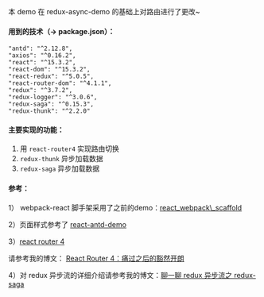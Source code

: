 本 demo 在 redux-async-demo 的基础上对路由进行了更改~

#### 用到的技术（-> package.json）：

	"antd": "^2.12.8",
	"axios": "^0.16.2",
	"react": "^15.3.2",
	"react-dom": "^15.3.2",
	"react-redux": "^5.0.5",
	"react-router-dom": "^4.1.1",
	"redux": "^3.7.2",
	"redux-logger": "^3.0.6",
	"redux-saga": "^0.15.3",
	"redux-thunk": "^2.2.0"

#### 主要实现的功能：

1. 用 `react-router4` 实现路由切换
2. `redux-thunk` 异步加载数据
3. `redux-saga` 异步加载数据

#### 参考：

1） webpack-react 脚手架采用了之前的demo：[react\_webpack\\_scaffold](https://github.com/RukiQ/scaffoldsForFE/tree/master/react_webpack_scaffold)

2）页面样式参考了 [react-antd-demo](https://github.com/luckykun/About-React/tree/master/react-antd-demo)

3）[react router 4](https://reacttraining.com/react-router/web/example/basic)

请参考我的博文： [React Router 4：痛过之后的豁然开朗](http://www.jianshu.com/p/bf6b45ce5bcc)

4）对 redux 异步流的详细介绍请参考我的博文：[聊一聊 redux 异步流之 redux-saga](http://www.jianshu.com/p/e84493c7af35)



